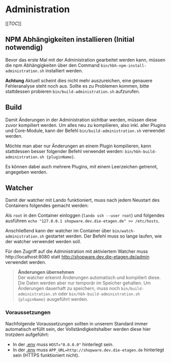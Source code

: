 # Administration

[[_TOC_]]

## NPM Abhängigkeiten installieren (Initial notwendig)
Bevor das erste Mal mit der Administration gearbeitet werden kann, müssen die npm Abhängigkeiten über 
den Command `bin/hbh-npm-install-administration.sh` installiert werden.

**Achtung**
Aktuell scheint dies nicht mehr auszureichen, eine genauere Fehleranalyse steht noch aus.
Sollte es zu Problemen kommen, bitte stattdessen probieren `bin/build-administration.sh` aufzurufen.

## Build
Damit Änderungen in der Administration sichtbar werden, müssen diese zuvor kompiliert werden.
Um alles neu zu kompilieren, also inkl. aller Plugins und Core-Module, kann der Befehl
`bin/build-administration.sh` verwendet werden.

Möchte man aber nur Änderungen an einem Plugin kompilieren, kann stattdessen besser folgender
Befehl verwendet werden: `bin/hbh-build-administration.sh {pluginName}`.

Es können dabei auch mehrere Plugins, mit einem Leerzeichen getrennt, angegeben werden.

## Watcher
Damit der watcher mit Lando funktioniert, muss nach jedem Neustart des Containers folgendes gemacht werden:

Als `root` in den Container einloggen (`lando ssh --user root`) und folgendes ausführen
`echo "127.0.0.1 shopware.dev.die-etagen.de" >> /etc/hosts`.

Anschließend kann der watcher im Container über `bin/watch-administration.sh` gestartet werden.
Der Befehl muss so lange laufen, wie der watcher verwendet werden soll.

Für den Zugriff auf die Administration mit aktiviertem Watcher muss http://localhost:8080 statt 
http://shopware.dev.die-etagen.de/admin verwendet werden.

> **Änderungen übernehmen**  
> Der watcher erkennt Änderungen automatisch und kompiliert diese. Die Daten werden aber nur temporär im Speicher gehalten.
> Um Änderungen dauerhaft zu speichern, muss noch `bin/build-administration.sh` oder `bin/hbh-build-administration.sh {pluginName}`
> ausgeführt werden.

### Voraussetzungen
Nachfolgende Voraussetzungen sollten in unserem Standard immer automatisch erfüllt sein, der Vollständigkeitshalber
werden diese hier trotzdem aufgeführt:

- In der [.env](../.env) muss `HOST="0.0.0.0"` hinterlegt sein.
- In der [.env](../.env) muss `APP_URL=http://shopware.dev.die-etagen.de` hinterlegt sein (HTTPS funktioniert nicht).

